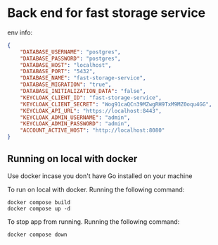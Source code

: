 # Back end for fast storage service

env info:

```json
{
    "DATABASE_USERNAME": "postgres",
    "DATABASE_PASSWORD": "postgres",
    "DATABASE_HOST": "localhost",
    "DATABASE_PORT": "5432",
    "DATABASE_NAME": "fast-storage-service",
    "DATABASE_MIGRATION": "true",
    "DATABASE_INITIALIZATION_DATA": "false",
    "KEYCLOAK_CLIENT_ID": "fast-storage-service",
    "KEYCLOAK_CLIENT_SECRET": "Wog91caQCn39MZwgRH9TxM9MZ0oqu4GG",
    "KEYCLOAK_API_URL": "https://localhost:8443",
    "KEYCLOAK_ADMIN_USERNAME": "admin",
    "KEYCLOAK_ADMIN_PASSWORD": "admin",
    "ACCOUNT_ACTIVE_HOST": "http://localhost:8080"
}
```

## Running on local with docker

Use docker incase you don't have Go installed on your machine

To run on local with docker. Running the following command:

```shell
docker compose build
docker compose up -d
```

To stop app from running. Running the following command:

```shell
docker compose down
```
